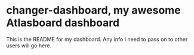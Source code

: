 # changer-dashboard, my awesome Atlasboard dashboard
This is the README for my dashboard. Any info I need to pass on to other users will go here.